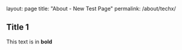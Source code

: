 layout: page
title: "About - New Test Page"
permalink: /about/techx/

## Title 1
This text is in **bold**